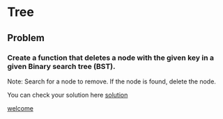 # Tree

## Problem

### Create a function that deletes a node with the given key in a given Binary search tree (BST).

Note: Search for a node to remove. If the node is found, delete the node.

You can check your solution here [solution](Treesolution.py)

[welcome](0-Welcome.md)
